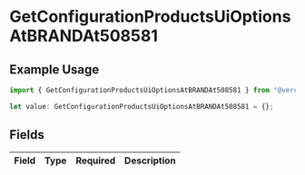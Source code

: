 # GetConfigurationProductsUiOptionsAtBRANDAt508581

## Example Usage

```typescript
import { GetConfigurationProductsUiOptionsAtBRANDAt508581 } from "@vercel/sdk/models/getconfigurationproductsop.js";

let value: GetConfigurationProductsUiOptionsAtBRANDAt508581 = {};
```

## Fields

| Field       | Type        | Required    | Description |
| ----------- | ----------- | ----------- | ----------- |